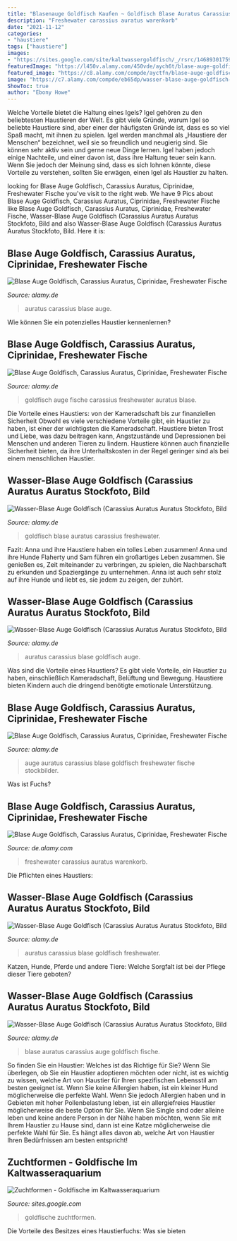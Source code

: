 ```yaml
---
title: "Blasenauge Goldfisch Kaufen ~ Goldfisch Blase Auratus Carassius Freshewater"
description: "Freshewater carassius auratus warenkorb"
date: "2021-11-12"
categories:
- "haustiere"
tags: ["haustiere"]
images:
- "https://sites.google.com/site/kaltwassergoldfisch/_/rsrc/1468930175912/zuchtformen/24_800px-Bubble_Eye_goldfish?height=304&amp;width=432"
featuredImage: "https://l450v.alamy.com/450vde/aych6t/blase-auge-goldfisch-carassius-auratus-ciprinidae-freshewater-fische-aych6t.jpg"
featured_image: "https://c8.alamy.com/compde/ayctfn/blase-auge-goldfisch-carassius-auratus-ciprinidae-freshewater-fische-ayctfn.jpg"
image: "https://c7.alamy.com/compde/eb65dp/wasser-blase-auge-goldfisch-carassius-auratus-auratus-eb65dp.jpg"
ShowToc: true
author: "Ebony Howe"
---
```



Welche Vorteile bietet die Haltung eines Igels?
Igel gehören zu den beliebtesten Haustieren der Welt. Es gibt viele Gründe, warum Igel so beliebte Haustiere sind, aber einer der häufigsten Gründe ist, dass es so viel Spaß macht, mit ihnen zu spielen. Igel werden manchmal als „Haustiere der Menschen“ bezeichnet, weil sie so freundlich und neugierig sind. Sie können sehr aktiv sein und gerne neue Dinge lernen. Igel haben jedoch einige Nachteile, und einer davon ist, dass ihre Haltung teuer sein kann. Wenn Sie jedoch der Meinung sind, dass es sich lohnen könnte, diese Vorteile zu verstehen, sollten Sie erwägen, einen Igel als Haustier zu halten.

	

		
looking for Blase Auge Goldfisch, Carassius Auratus, Ciprinidae, Freshewater Fische you've visit to the right web. We have 9 Pics about Blase Auge Goldfisch, Carassius Auratus, Ciprinidae, Freshewater Fische like Blase Auge Goldfisch, Carassius Auratus, Ciprinidae, Freshewater Fische, Wasser-Blase Auge Goldfisch (Carassius Auratus Auratus Stockfoto, Bild and also Wasser-Blase Auge Goldfisch (Carassius Auratus Auratus Stockfoto, Bild. Here it is:
		
    
## Blase Auge Goldfisch, Carassius Auratus, Ciprinidae, Freshewater Fische

<img loading=lazy src="https://l450v.alamy.com/450vde/ej5pmh/eye-goldfish-bubble-carassius-auratus-ciprinidae-ej5pmh.jpg" onerror="this.onerror=null;this.src='https://tse3.mm.bing.net/th?id=OIP.giohPlN2jbqgd1aWGBv-IwAAAA&amp;pid=15.1';" alt="Blase Auge Goldfisch, Carassius Auratus, Ciprinidae, Freshewater Fische">

_Source: alamy.de_

>auratus carassius blase auge. 

	

Wie können Sie ein potenzielles Haustier kennenlernen?

    
## Blase Auge Goldfisch, Carassius Auratus, Ciprinidae, Freshewater Fische

<img loading=lazy src="https://c8.alamy.com/compde/aycr4r/blase-auge-goldfisch-carassius-auratus-ciprinidae-freshewater-fische-aycr4r.jpg" onerror="this.onerror=null;this.src='https://tse3.mm.bing.net/th?id=OIP.7tP6WKQXTWfwRGdTOgBpjAHaFa&amp;pid=15.1';" alt="Blase Auge Goldfisch, Carassius Auratus, Ciprinidae, Freshewater Fische">

_Source: alamy.de_

>goldfisch auge fische carassius freshewater auratus blase. 

	

Die Vorteile eines Haustiers: von der Kameradschaft bis zur finanziellen Sicherheit
Obwohl es viele verschiedene Vorteile gibt, ein Haustier zu haben, ist einer der wichtigsten die Kameradschaft. Haustiere bieten Trost und Liebe, was dazu beitragen kann, Angstzustände und Depressionen bei Menschen und anderen Tieren zu lindern. Haustiere können auch finanzielle Sicherheit bieten, da ihre Unterhaltskosten in der Regel geringer sind als bei einem menschlichen Haustier.

    
## Wasser-Blase Auge Goldfisch (Carassius Auratus Auratus Stockfoto, Bild

<img loading=lazy src="https://l450v.alamy.com/450vde/aycx1r/blase-auge-goldfisch-carassius-auratus-ciprinidae-freshewater-fische-aycx1r.jpg" onerror="this.onerror=null;this.src='https://tse2.mm.bing.net/th?id=OIP.KoiypI8O3oE0M6ZcPl4J0AAAAA&amp;pid=15.1';" alt="Wasser-Blase Auge Goldfisch (Carassius Auratus Auratus Stockfoto, Bild">

_Source: alamy.de_

>goldfisch blase auratus carassius freshewater. 

	

Fazit: Anna und ihre Haustiere haben ein tolles Leben zusammen!
Anna und ihre Hunde Flaherty und Sam führen ein großartiges Leben zusammen. Sie genießen es, Zeit miteinander zu verbringen, zu spielen, die Nachbarschaft zu erkunden und Spaziergänge zu unternehmen. Anna ist auch sehr stolz auf ihre Hunde und liebt es, sie jedem zu zeigen, der zuhört.

    
## Wasser-Blase Auge Goldfisch (Carassius Auratus Auratus Stockfoto, Bild

<img loading=lazy src="https://c7.alamy.com/compde/eb65dp/wasser-blase-auge-goldfisch-carassius-auratus-auratus-eb65dp.jpg" onerror="this.onerror=null;this.src='https://tse2.mm.bing.net/th?id=OIP.o7Idvztrq_HeTV4zkYokBwHaHK&amp;pid=15.1';" alt="Wasser-Blase Auge Goldfisch (Carassius Auratus Auratus Stockfoto, Bild">

_Source: alamy.de_

>auratus carassius blase goldfisch auge. 

	

Was sind die Vorteile eines Haustiers?
Es gibt viele Vorteile, ein Haustier zu haben, einschließlich Kameradschaft, Belüftung und Bewegung. Haustiere bieten Kindern auch die dringend benötigte emotionale Unterstützung.

    
## Blase Auge Goldfisch, Carassius Auratus, Ciprinidae, Freshewater Fische

<img loading=lazy src="https://c8.alamy.com/compde/ayctfn/blase-auge-goldfisch-carassius-auratus-ciprinidae-freshewater-fische-ayctfn.jpg" onerror="this.onerror=null;this.src='https://tse4.mm.bing.net/th?id=OIP.X1dnaXV8fnygnTo0eNjXmQHaL3&amp;pid=15.1';" alt="Blase Auge Goldfisch, Carassius Auratus, Ciprinidae, Freshewater Fische">

_Source: alamy.de_

>auge auratus carassius blase goldfisch freshewater fische stockbilder. 

	

Was ist Fuchs?

    
## Blase Auge Goldfisch, Carassius Auratus, Ciprinidae, Freshewater Fische

<img loading=lazy src="http://c8.alamy.com/compde/aycr4r/blase-auge-goldfisch-carassius-auratus-ciprinidae-freshewater-fische-aycr4r.jpg" onerror="this.onerror=null;this.src='https://tse3.mm.bing.net/th?id=OIP.fdc-xy89Rr5LHaAiCdkVvwHaFa&amp;pid=15.1';" alt="Blase Auge Goldfisch, Carassius Auratus, Ciprinidae, Freshewater Fische">

_Source: de.alamy.com_

>freshewater carassius auratus warenkorb. 

	

Die Pflichten eines Haustiers:

    
## Wasser-Blase Auge Goldfisch (Carassius Auratus Auratus Stockfoto, Bild

<img loading=lazy src="https://l450v.alamy.com/450vde/aycx4y/blase-auge-goldfisch-carassius-auratus-ciprinidae-freshewater-fische-aycx4y.jpg" onerror="this.onerror=null;this.src='https://tse3.mm.bing.net/th?id=OIP.y18TtA5T6Ye8msoYZW7joQAAAA&amp;pid=15.1';" alt="Wasser-Blase Auge Goldfisch (Carassius Auratus Auratus Stockfoto, Bild">

_Source: alamy.de_

>auratus carassius blase goldfisch freshewater. 

	

Katzen, Hunde, Pferde und andere Tiere: Welche Sorgfalt ist bei der Pflege dieser Tiere geboten?

    
## Wasser-Blase Auge Goldfisch (Carassius Auratus Auratus Stockfoto, Bild

<img loading=lazy src="https://l450v.alamy.com/450vde/aych6t/blase-auge-goldfisch-carassius-auratus-ciprinidae-freshewater-fische-aych6t.jpg" onerror="this.onerror=null;this.src='https://tse3.mm.bing.net/th?id=OIP.QUVUOHlT4LLpEs_EboECMgAAAA&amp;pid=15.1';" alt="Wasser-Blase Auge Goldfisch (Carassius Auratus Auratus Stockfoto, Bild">

_Source: alamy.de_

>blase auratus carassius auge goldfisch fische. 

	

So finden Sie ein Haustier: Welches ist das Richtige für Sie?
Wenn Sie überlegen, ob Sie ein Haustier adoptieren möchten oder nicht, ist es wichtig zu wissen, welche Art von Haustier für Ihren spezifischen Lebensstil am besten geeignet ist. Wenn Sie keine Allergien haben, ist ein kleiner Hund möglicherweise die perfekte Wahl. Wenn Sie jedoch Allergien haben und in Gebieten mit hoher Pollenbelastung leben, ist ein allergiefreies Haustier möglicherweise die beste Option für Sie. Wenn Sie Single sind oder alleine leben und keine andere Person in der Nähe haben möchten, wenn Sie mit Ihrem Haustier zu Hause sind, dann ist eine Katze möglicherweise die perfekte Wahl für Sie. Es hängt alles davon ab, welche Art von Haustier Ihren Bedürfnissen am besten entspricht!

    
## Zuchtformen - Goldfische Im Kaltwasseraquarium

<img loading=lazy src="https://sites.google.com/site/kaltwassergoldfisch/_/rsrc/1468930175912/zuchtformen/24_800px-Bubble_Eye_goldfish?height=304&amp;width=432" onerror="this.onerror=null;this.src='https://tse4.mm.bing.net/th?id=OIP.3Vf7bBnlrgeG6osWxdLu7QHaFN&amp;pid=15.1';" alt="Zuchtformen - Goldfische im Kaltwasseraquarium">

_Source: sites.google.com_

>goldfische zuchtformen. 

	

Die Vorteile des Besitzes eines Haustierfuchs: Was sie bieten

